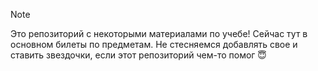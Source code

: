 

> [!NOTE] 
> Это репозиторий с некоторыми материалами по учебе!
> Сейчас тут в основном билеты по предметам. Не стесняемся добавлять свое и ставить звездочки, если этот репозиторий чем-то помог :innocent:






